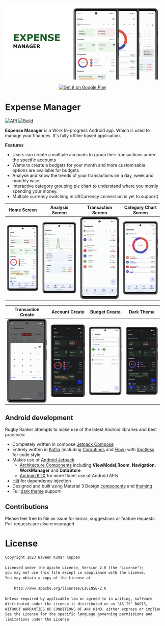 ![Expense Manager Android](docs/images/splash.png)

<p align="center">
  <a href="https://play.google.com/store/apps/details?id=com.naveenapps.expensemanager" target="_blank">
    <img alt='Get it on Google Play' src='https://play.google.com/intl/en_us/badges/images/generic/en_badge_web_generic.png' width="320" />
  </a>
</p>

Expense Manager
==================
[![API](https://img.shields.io/badge/API-21%2B-brightgreen.svg?style=flat)](https://android-arsenal.com/api?level=21)
[![Build](https://github.com/nkuppan/expensemanager/actions/workflows/build.yml/badge.svg)](https://github.com/nkuppan/expensemanager/actions/workflows/build.yml)

**Expense Manager** is a Work In-progress Android app. Which is used to manage your finances. It's fully offline based application.

**Features**
* Users can create a multiple accounts to group their transactions under the specific accounts
* Wants to create a budgets for your month and more customisable options are available for budgets
* Analyse and know the trends of your transactions on a day, week and monthly wise.
* Interactive category grouping pie chart to understand where you mostly spending your money.
* Multiple currency switching in UI(Currency conversion is yet to support)


|                 Home Screen                 |              Analysis Screen               |             Transaction Screen              |            Category Chart Screen               |
|:-------------------------------------------:|:------------------------------------------:|:-------------------------------------------:|:-------------------------------------------:|
|   <img src="docs/images/image1.png" width="250px"/>    | <img src="docs/images/image2.png" width="250px"/> | <img src="docs/images/image3.png" width="250px"/> | <img src="docs/images/image4.png" width="250px"/> |

|                  Transaction Create                   |             Account Create             |                 Budget Create                  |                 Dark Theme                  |
|:-------------------------------------------:|:------------------------------------------:|:-------------------------------------------:|:-------------------------------------------:|
| <img src="docs/images/image5.png" width="250px"/> | <img src="docs/images/image6.png" width="250px"/>  |    <img src="docs/images/image7.png" width="250px"/>    |    <img src="docs/images/image8.png" width="250px"/>    | 


## Android development

Rugby Ranker attempts to make use of the latest Android libraries and best practices:
* Completely written in compose [Jetpack Compose](https://developer.android.com/jetpack/compose)
* Entirely written in [Kotlin](https://kotlinlang.org/) (including [Coroutines](https://kotlinlang.org/docs/reference/coroutines-overview.html) and [Flow](https://kotlinlang.org/docs/reference/coroutines/flow.html)) with [Spotless](https://github.com/diffplug/spotless) for code style
* Makes use of [Android Jetpack](https://developer.android.com/jetpack/):
  * [Architecture Components](https://developer.android.com/jetpack/arch/) including **ViewModel**,**Room**, **Navigation**, **WorkManager** and **DataStore**
  * [Android KTX](https://developer.android.com/kotlin/ktx) for more fluent use of Android APIs
* [Hilt](https://dagger.dev/hilt/) for dependency injection
* Designed and built using Material 3 Design [components](https://m3.material.io/) and [theming](https://m3.material.io/theme-builder)
* Full [dark theme](https://m3.material.io/styles/color/choosing-a-scheme) support

## Contributions

Please feel free to file an issue for errors, suggestions or feature requests. Pull requests are also encouraged.

# License

```xml
Copyright 2023 Naveen Kumar Kuppan

Licensed under the Apache License, Version 2.0 (the "License");
you may not use this file except in compliance with the License.
You may obtain a copy of the License at

    http://www.apache.org/licenses/LICENSE-2.0

Unless required by applicable law or agreed to in writing, software
distributed under the License is distributed on an "AS IS" BASIS,
WITHOUT WARRANTIES OR CONDITIONS OF ANY KIND, either express or implied.
See the License for the specific language governing permissions and
limitations under the License.
```
